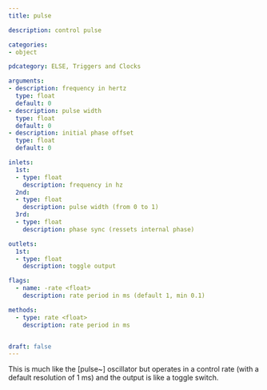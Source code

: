 ```yaml
---
title: pulse

description: control pulse

categories:
- object

pdcategory: ELSE, Triggers and Clocks

arguments:
- description: frequency in hertz
  type: float
  default: 0
- description: pulse width
  type: float
  default: 0
- description: initial phase offset
  type: float
  default: 0

inlets:
  1st:
  - type: float
    description: frequency in hz
  2nd:
  - type: float
    description: pulse width (from 0 to 1)
  3rd:
  - type: float
    description: phase sync (ressets internal phase)

outlets:
  1st:
  - type: float
    description: toggle output

flags:
  - name: -rate <float>
    description: rate period in ms (default 1, min 0.1)

methods:
  - type: rate <float>
    description: rate period in ms


draft: false
---
```


This is much like the [pulse~] oscillator but operates in a control rate (with a default resolution of 1 ms) and the output is like a toggle switch.


